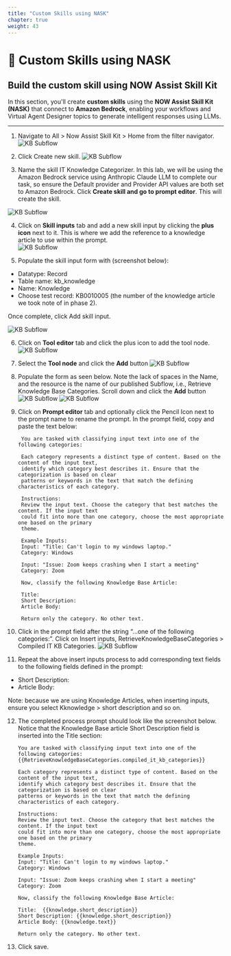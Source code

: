 ```yaml
---
title: "Custom Skills using NASK"
chapter: true
weight: 43
---
```


# 🧩 Custom Skills using NASK 

## Build the custom skill using NOW Assist Skill Kit

In this section, you'll create **custom skills** using the **NOW Assist Skill Kit (NASK)** that connect to **Amazon Bedrock**, enabling your workflows and Virtual Agent Designer topics to generate intelligent responses using LLMs.

---
1. Navigate to All > Now Assist Skill Kit > Home from the filter navigator. 
![KB Subflow](/images/servicenow/custom_skill/kb_nav_nask_home.png)

2. Click Create new skill. 
![KB Subflow](/images/servicenow/custom_skill/kb_nask_home.png)

3. Name the skill IT Knowledge Categorizer. In this lab, we will be using the Amazon Bedrock service using Anthropic Claude LLM to complete our task, so ensure the Default provider and Provider API values are both set to Amazon Bedrock. Click **Create skill and go to prompt editor**. This will create the skill.

![KB Subflow](/images/servicenow/custom_skill/kb_create_skill.png)

4. Click on **Skill inputs** tab and add a new skill input by clicking the **plus icon** next to it. This is where we add the reference to a knowledge article to use within the prompt.  
![KB Subflow](/images/servicenow/custom_skill/kb_skill_input.png)

5. Populate the skill input form with (screenshot below): 
<ul>
    <li>Datatype: Record</li>  
    <li>Table name: kb_knowledge</li>
    <li>Name: Knowledge</li>
    <li>Choose test record: KB0010005 (the number of the knowledge article we took note of in phase 2).</li>
</ul>
Once complete, click Add skill input.

![KB Subflow](/images/servicenow/custom_skill/kb_fill_skill_input.png)

6. Click on **Tool editor** tab and click the plus icon to add the tool node.
![KB Subflow](/images/servicenow/custom_skill/kb_nav_tool_editor.png)

7. Select the **Tool node** and click the **Add** button
![KB Subflow](/images/servicenow/custom_skill/kb_tool_editor_add_node.png)

8. Populate the form as seen below. Note the lack of spaces in the Name, and the resource is the name of our published Subflow, i.e., Retrieve Knowledge Base Categories. Scroll down and click the **Add** button
![KB Subflow](/images/servicenow/custom_skill/kb_tool_editor_fill_subflow.png)
![KB Subflow](/images/servicenow/custom_skill/kb_tool_editor_add_subflow.png)

9. Click on **Prompt editor** tab and optionally click the Pencil Icon next to the prompt name to rename the prompt. 
In the prompt field, copy and paste the text below: 

        You are tasked with classifying input text into one of the following categories:  

        Each category represents a distinct type of content. Based on the content of the input text, 
        identify which category best describes it. Ensure that the categorization is based on clear 
        patterns or keywords in the text that match the defining characteristics of each category. 

        Instructions:
        Review the input text. Choose the category that best matches the content. If the input text 
        could fit into more than one category, choose the most appropriate one based on the primary 
        theme. 

        Example Inputs:
        Input: "Title: Can't login to my windows laptop." 
        Category: Windows

        Input: "Issue: Zoom keeps crashing when I start a meeting"
        Category: Zoom 

        Now, classify the following Knowledge Base Article:

        Title: 
        Short Description:
        Article Body:

        Return only the category. No other text. 
        
10. Click in the prompt field after the string “...one of the following categories:”. Click on Insert inputs, RetrieveKnowledgeBaseCategories > Compiled IT KB Categories. 
![KB Subflow](/images/servicenow/custom_skill/kb_prompt_editor_fill_kbcategories.png)

11. Repeat the above insert inputs process to add corresponding text fields to the following fields defined in the prompt:
- Short Description:
- Article Body:

Note: because we are using Knowledge Articles, when inserting inputs, ensure you select Kknowledge > short description and so on. 

12. The completed process prompt should look like the screenshot below. Notice that the Knowledge Base article Short Description field is inserted into the Title section: 

        You are tasked with classifying input text into one of the following categories:  {{RetrieveKnowledgeBaseCategories.compiled_it_kb_categories}} 

        Each category represents a distinct type of content. Based on the content of the input text, 
        identify which category best describes it. Ensure that the categorization is based on clear 
        patterns or keywords in the text that match the defining characteristics of each category. 

        Instructions:
        Review the input text. Choose the category that best matches the content. If the input text 
        could fit into more than one category, choose the most appropriate one based on the primary 
        theme. 

        Example Inputs:
        Input: "Title: Can't login to my windows laptop." 
        Category: Windows

        Input: "Issue: Zoom keeps crashing when I start a meeting"
        Category: Zoom 

        Now, classify the following Knowledge Base Article:

        Title:  {{knowledge.short_description}} 
        Short Description: {{knowledge.short_description}} 
        Article Body: {{knowledge.text}} 

        Return only the category. No other text. 

13. Click save.


